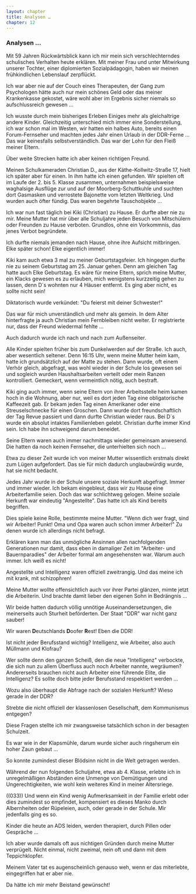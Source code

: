 ```yaml
---  
layout: chapter
title: Analysen …
chapter: 12
---  
```


### Analysen …

Mit 59 Jahren Rückwärtsblick kann ich mir mein sich verschlechterndes
schulisches Verhalten heute erklären. Mit meiner Frau und unter Mitwirkung
unserer Tochter, einer diplomierten Sozialpädagogin, haben wir meinen
frühkindlichen Lebenslauf zerpflückt.

Ich war aber nie auf der Couch eines Therapeuten, der Gang zum Psychologen
hätte auch nur mein schönes Geld oder das meiner Krankenkasse gekostet, wäre
wohl aber im Ergebnis sicher niemals so aufschlussreich gewesen …

Ich wusste durch mein bisheriges Erleben Einiges mehr als gleichaltrige andere
Kinder. Gleichzeitig unterschied mich immer eine Sonderstellung, ich war schon
mal im Westen, wir hatten ein halbes Auto, bereits einen Forum-Fernseher und
machten jedes Jahr einen Urlaub in der DDR-Ferne … Das war keinesfalls
selbstverständlich. Das war der Lohn für den Fleiß meiner Eltern.

Über weite Strecken hatte ich aber keinen richtigen Freund.

Meinen Schulkameraden Christian D., aus der Käthe-Kollwitz-Straße 17, hielt
ich später aber für einen. In ihm hatte ich einen gefunden. Wir spielten oft
im Laufe der 2. bis 5. Klasse zusammen, unternahmen beispielsweise waghalsige
Ausflüge zur und auf der Moorberg-Schuttkuhle und suchten dort Gasmasken und
verrostete Bajonette vom letzten Weltkrieg. Und wurden auch öfter fündig. Das
waren begehrte Tauschobjekte …

Ich war nun fast täglich bei Kiki (Christian) zu Hause. Er durfte aber nie zu
mir. Meine Mutter hat mir über alle Schuljahre jeden Besuch von Mitschülern
oder Freunden zu Hause verboten. Grundlos, ohne ein Vorkommnis, das jenes
Verbot begründete.

Ich durfte niemals jemanden nach Hause, ohne ihre Aufsicht mitbringen. Elke
später schon! Elke eigentlich immer!

Kiki kam auch etwa 3 mal zu meiner Geburtstagsfeier. Ich hingegen durfte nie
zu seinem Geburtstag am 25. Januar gehen. Denn am gleichen Tag hatte auch Elke
Geburtstag. Es wäre für meine Eltern, sprich meine Mutter, ein Klacks gewesen
es zu erlauben, mich wenigstens kurzzeitig gehen zu lassen, denn D´s wohnten
nur 4 Häuser entfernt. Es ging aber nicht, es sollte nicht sein!

Diktatorisch wurde verkündet: "Du feierst mit deiner Schwester!"

Das war für mich unverständlich und mehr als gemein. In dem Alter hinterfragte
ja auch Christian mein Fernbleiben nicht weiter. Er registrierte nur, dass der
Freund wiedermal fehlte …

Auch dadurch wurde ich nach und nach zum Außenseiter.

Alle Kinder spielten früher bis zum Dunkelwerden auf der Straße. Ich auch,
aber wesentlich seltener. Denn 16:15 Uhr, wenn meine Mutter heim kam, hatte
ich grundsätzlich auf der Matte zu stehen. Dann wurde, oft einem Verhör
gleich, abgefragt, was wohl wieder in der Schule los gewesen sei und sogleich
wurden Haushaltsarbeiten verteilt oder mein Ranzen kontrolliert. Gemeckert,
wenn vermeintlich nötig, auch bestraft.

Kiki ging auch immer, wenn seine Eltern von ihrer Arbeitsstelle heim kamen
hoch in die Wohnung, aber nur, weil es dort jeden Tag eine obligatorische
Kaffeezeit gab. Er bekam jeden Tag einen Amerikaner oder eine Streuselschnecke
für einen Groschen. Dann wurde dort freundschaftlich der Tag Revue passiert
und dann durfte Christian wieder raus. Bei D´s wurde ein absolut intaktes
Familienleben gelebt. Christian durfte immer Kind sein. Ich habe ihn
schweigend darum beneidet.

Seine Eltern waren auch immer nachmittags wieder gemeinsam anwesend. Die
hatten da noch keinen Fernseher, die unterhielten sich noch …

Etwa zu dieser Zeit wurde ich von meiner Mutter wissentlich erstmals direkt
zum Lügen aufgefordert. Das sie für mich dadurch unglaubwürdig wurde, hat sie
nicht bedacht.

Jedes Jahr wurde in der Schule unsere soziale Herkunft abgefragt. Immer und
immer wieder. Ich bekam eingebleut, dass wir zu Hause eine Arbeiterfamilie
seien. Doch das war schlichtweg gelogen. Meine soziale Herkunft war eindeutig
"Angestellte". Das hatte ich als Kind bereits begriffen.

Dies spiele keine Rolle, bestimmte meine Mutter. "Wenn dich wer fragt, sind
wir Arbeiter! Punkt! Oma und Opa waren auch schon immer Arbeiter!" Zu denen
wurde ich allerdings nicht befragt.

Erklären kann man das unmögliche Ansinnen allen nachfolgenden Generationen nur
damit, dass eben in damaliger Zeit im "Arbeiter- und Bauernparadies" der
Arbeiter formal am angesehensten war. Warum auch immer. Ich weiß es nicht!

Angestellte und Intelligenz waren offiziell zweitrangig. Und das meine ich mit
krank, mit schizophren!

Meine Mutter wollte offensichtlich auch vor ihrer Partei glänzen, mimte jetzt
die Arbeiterin. Und brachte damit lieber den eigenen Sohn in Bedrängnis …

Wir beide hatten dadurch völlig unnötige Auseinandersetzungen, die meinerseits
auch Sturheit beförderten. Der Staat "DDR" war nicht ganz sauber!

Wir waren **D**eutschlands **D**oofer **R**est! Eben die DDR!

Ist nicht jeder Berufsstand wichtig? Intelligenz, wie Arbeiter, also auch
Müllmann und Klofrau?

Wer sollte denn den ganzen Scheiß, den die neue "Intelligenz" verbockte, die
sich nun zu allem Überfluss auch noch Arbeiter nannte, wegräumen? Andererseits
brauchen nicht auch Arbeiter eine führende Elite, die Intelligenz? Es sollte
doch bitte jeder Berufsstand respektiert werden …

Wozu also überhaupt die Abfrage nach der sozialen Herkunft? Wieso gerade in
der DDR?

Strebte die nicht offiziell der klassenlosen Gesellschaft, dem Kommunismus
entgegen?

Diese Fragen stellte ich mir zwangsweise tatsächlich schon in der besagten
Schulzeit.

Es war wie in der Klapsmühle, darum wurde sicher auch ringsherum ein hoher
Zaun gebaut …

So konnte zumindest dieser Blödsinn nicht in die Welt getragen werden.

Während der nun folgenden Schuljahre, etwa ab 4. Klasse, erlebte ich in
unregelmäßigen Abständen eine Unmenge von Demütigungen und Ungerechtigkeiten,
wie wohl kein weiteres Kind in meiner Altersriege.

((033)) Und wenn ein Kind wenig Aufmerksamkeit in der Familie erlebt oder dies
zumindest so empfindet, kompensiert es dieses Manko durch Albernheiten oder
Rüpeleien, auch, oder gerade in der Schule. Mir jedenfalls ging es so.

Kinder die heute an ADS leiden, werden therapiert, durch Pillen oder Gespräche
…

Ich aber wurde damals oft aus nichtigen Gründen durch meine Mutter verprügelt.
Nicht einmal, nicht zweimal, nein oft und dann mit dem Teppichklopfer.

Meinem Vater tat es augenscheinlich genauso weh, wenn er das miterlebte,
eingegriffen hat er aber nie.

Da hätte ich mir mehr Beistand gewünscht!

